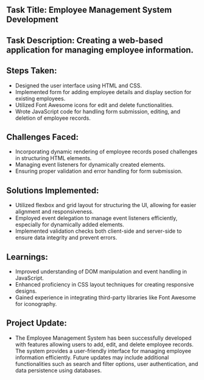 

## Task Title: Employee Management System Development

## Task Description: Creating a web-based application for managing employee information.

## Steps Taken:
  - Designed the user interface using HTML and CSS.
  - Implemented form for adding employee details and display section for existing employees.
  - Utilized Font Awesome icons for edit and delete functionalities.
  - Wrote JavaScript code for handling form submission, editing, and deletion of employee records.

 ## Challenges Faced:
  - Incorporating dynamic rendering of employee records posed challenges in structuring HTML elements.
  - Managing event listeners for dynamically created elements.
  - Ensuring proper validation and error handling for form submission.
    
  ## Solutions Implemented:
  - Utilized flexbox and grid layout for structuring the UI, allowing for easier alignment and responsiveness.
  - Employed event delegation to manage event listeners efficiently, especially for dynamically added elements.
  - Implemented validation checks both client-side and server-side to ensure data integrity and prevent errors.
  
  ## Learnings:
  - Improved understanding of DOM manipulation and event handling in JavaScript.
  - Enhanced proficiency in CSS layout techniques for creating responsive designs.
  - Gained experience in integrating third-party libraries like Font Awesome for iconography.

  ## Project Update:
  - The Employee Management System has been successfully developed with features allowing users to add, edit, and delete employee records. The system provides a user-friendly interface for managing employee information efficiently. Future updates may include additional functionalities such as search and filter options, user authentication, and data persistence using databases.


